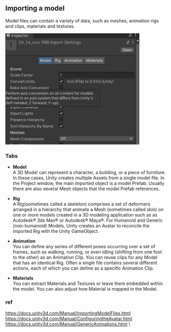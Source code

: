 ## Importing a model

Model files can contain a variety of data, such as meshes, animation rigs and clips, materials and textures.


![](./setting.png)

### Tabs
- **Model** \
  A 3D Model can represent a character, a building, or a piece of furniture. In these cases, Unity creates multiple Assets from a single model file. In the Project window, the main imported object is a model Prefab. Usually there are also several Mesh objects that the model Prefab references.
  
- **Rig** \
  A Rig(sometimes called a skeleton) comprises a set of deformers arranged in a hierarchy that animate a Mesh (sometimes called skin) on one or more models created in a 3D modeling application such as as Autodesk® 3ds Max® or Autodesk® Maya®. For Humanoid and Generic (non-humanoid) Models, Unity creates an Avatar to reconcile the imported Rig with the Unity GameObject.
  
- **Animation** \
  You can define any series of different poses occurring over a set of frames, such as walking, running, or even idling (shifting from one foot to the other) as an Animation Clip. You can reuse clips for any Model that has an identical Rig. Often a single file contains several different actions, each of which you can define as a specific Animation Clip.
  
  
- **Materials** \
  You can extract Materials and Textures or leave them embedded within the model. You can also adjust how Material is mapped in the Model.


### ref
https://docs.unity3d.com/Manual/ImportingModelFiles.html \
https://docs.unity3d.com/Manual/ConfiguringtheAvatar.html \
https://docs.unity3d.com/Manual/GenericAnimations.html \

